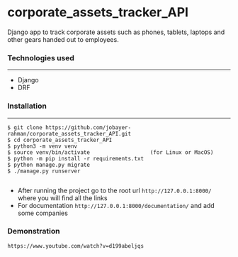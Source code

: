 # corporate_assets_tracker_API
Django app to track corporate assets such as phones, tablets, laptops  and other gears handed out to employees.


### Technologies used
***
* Django
* DRF


### Installation
***
```
$ git clone https://github.com/jobayer-rahman/corporate_assets_tracker_API.git
$ cd corporate_assets_tracker_API
$ python3 -m venv venv
$ source venv/bin/activate                   (for Linux or MacOS)
$ python -m pip install -r requirements.txt
$ python manage.py migrate
$ ./manage.py runserver


```
* After running the project go to the root url ```http://127.0.0.1:8000/``` where you will find all the links 
* For documentation ```http://127.0.0.1:8000/documentation/``` and add some companies


### Demonstration
```https://www.youtube.com/watch?v=d199abeljqs```
